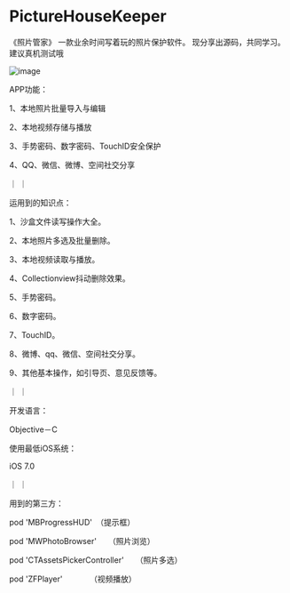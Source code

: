 # PictureHouseKeeper

《照片管家》
一款业余时间写着玩的照片保护软件。
现分享出源码，共同学习。
建议真机测试哦


 ![image](https://github.com/TangledHusky/PictureHouseKeeper/blob/master/Img/%E7%85%A7%E7%89%87%E7%AE%A1%E5%AE%B6.gif)

APP功能：

1、本地照片批量导入与编辑

2、本地视频存储与播放

3、手势密码、数字密码、TouchID安全保护

4、QQ、微信、微博、空间社交分享


｜
｜

运用到的知识点：

1、沙盒文件读写操作大全。

2、本地照片多选及批量删除。

3、本地视频读取与播放。

4、Collectionview抖动删除效果。

5、手势密码。

6、数字密码。

7、TouchID。

8、微博、qq、微信、空间社交分享。

9、其他基本操作，如引导页、意见反馈等。

 

｜
｜

开发语言：

Objective－C

 



使用最低iOS系统：

iOS 7.0

 
 ｜
 ｜
 

用到的第三方：

pod 'MBProgressHUD'　（提示框）　　　　　　　

pod 'MWPhotoBrowser'　　（照片浏览）

pod 'CTAssetsPickerController'　　（照片多选）

pod 'ZFPlayer'　　　　（视频播放）
